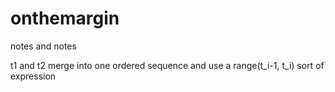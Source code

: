 # onthemargin
notes and notes

t1 and t2 merge into one ordered sequence and use a range(t_i-1, t_i) sort of expression
